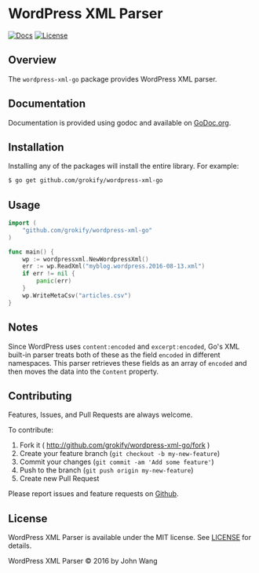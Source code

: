 WordPress XML Parser
====================

[![Docs][docs-godoc-svg]][docs-godoc-link]
[![License][license-svg]][license-link]

## Overview

The `wordpress-xml-go` package provides WordPress XML parser.

## Documentation

Documentation is provided using godoc and available on [GoDoc.org](https://godoc.org/github.com/grokify/wordpress-xml-go).

## Installation

Installing any of the packages will install the entire library. For example:

```bash
$ go get github.com/grokify/wordpress-xml-go
```

## Usage

```go
import (
	"github.com/grokify/wordpress-xml-go"
)

func main() {
	wp := wordpressxml.NewWordpressXml()
	err := wp.ReadXml("myblog.wordpress.2016-08-13.xml")
	if err != nil {
		panic(err)
	}
	wp.WriteMetaCsv("articles.csv")
}
```

## Notes

Since WordPress uses `content:encoded` and `excerpt:encoded`, Go's XML built-in parser treats both of these as the field `encoded` in different namespaces. This parser retrieves these fields as an array of `encoded` and then moves the data into the `Content` property.

## Contributing

Features, Issues, and Pull Requests are always welcome.

To contribute:

1. Fork it ( http://github.com/grokify/wordpress-xml-go/fork )
2. Create your feature branch (`git checkout -b my-new-feature`)
3. Commit your changes (`git commit -am 'Add some feature'`)
4. Push to the branch (`git push origin my-new-feature`)
5. Create new Pull Request

Please report issues and feature requests on [Github](https://github.com/grokify/wordpress-xml-go).

## License

WordPress XML Parser is available under the MIT license. See [LICENSE](LICENSE) for details.

WordPress XML Parser &copy; 2016 by John Wang

 [build-status-svg]: https://api.travis-ci.org/grokify/wordpress-xml-go.svg?branch=master
 [build-status-link]: https://travis-ci.org/grokify/wordpress-xml-go
 [docs-godoc-svg]: https://img.shields.io/badge/docs-godoc-blue.svg
 [docs-godoc-link]: https://godoc.org/github.com/grokify/wordpress-xml-go
 [license-svg]: https://img.shields.io/badge/license-MIT-blue.svg
 [license-link]: https://github.com/grokify/wordpress-xml-go/blob/master/LICENSE